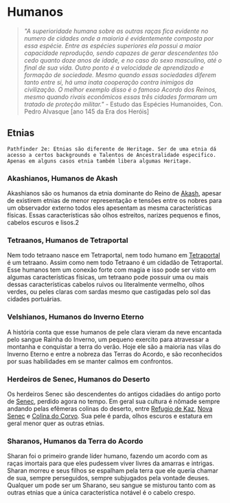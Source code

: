 # Humanos

> *"A superioridade humana sobre as outras raças fica evidente no numero de cidades onde a maioria é evidentemente composta por essa espécie. Entre as espécies superiores ela possui a maior capacidade reprodução, sendo capazes de gerar descendentes tõo cedo quanto doze anos de idade, e no caso do sexo masculino, até o final de sua vida. Outro ponto é a velocidade de aprendizado e formação de sociedade. Mesmo quando essas sociedades diferem tanto entre si, há uma inata cooperação contra inimigos da civilização. O melhor exemplo disso é o famoso Acordo dos Reinos, mesmo quando rivais econômicos essas três cidades formaram um tratado de proteção militar."* - Estudo das Espécies Humanoides, Con. Pedro Alvasque [ano 145 da Era dos Heróis]

## Etnias
`Pathfinder 2e: Etnias são diferente de Heritage. Ser de uma etnia dá acesso a certos backgrounds e Talentos de Ancestralidade especifico. Apenas em alguns casos etnia também libera algumas Heritage.`
### Akashianos, Humanos de Akash
Akashianos são os humanos da etnia dominante do Reino de [Akash](../Geografia/Plano%20Material/Akash.md), apesar de existirem etnias de menor representação e tensões entre os nobres para um observador externo todos eles apesentam as mesma características físicas. Essas características são olhos estreitos, narizes pequenos e finos, cabelos escuros e lisos.2

### Tetraanos, Humanos de Tetraportal
Nem todo tetraano nasce em Tetraportal, nem todo humano em [Tetraportal](../Geografia/Plano%20Material/Tetraportal.md) é um tetraano. Assim como nem todo Tetraano é um cidadão de Tetraportal. Esse humanos tem um conexão forte com magia e isso pode ser visto em algumas características físicas, um tetraano pode possuir uma ou mais dessas características cabelos ruivos ou literalmente vermelho, olhos verdes, ou peles claras com sardas mesmo que castigadas pelo sol das cidades portuárias.

### Velshianos, Humanos do Inverno Eterno
A história conta que esse humanos de pele clara vieram da neve encantada pelo sangue Rainha do Inverno, um pequeno exercito para atravessar a montanha e conquistar a terra do verão. Hoje ele são a maioria nas vilas do Inverno Eterno e entre a nobreza das Terras do Acordo, e são reconhecidos por suas habilidades em se manter calmos em confrontos.

### Herdeiros de Senec, Humanos do Deserto
Os herdeiros Senec são descendentes do antigos cidadães do antigo porto de [Senec](), perdido agora no tempo. Em geral sua cultura é nômade sempre andando pelas efêmeras colinas do deserto, entre [Refugio de Kaz](), [Nova Senec]() e [Colina do Corvo](../Geografia/Plano%20Material/Terras%20Elficas.md#Colina-do-Corvo). Sua pele é parda, olhos escuros e estatura em geral menor quer as outras etnias.

### Sharanos, Humanos da Terra do Acordo
Sharan foi o primeiro grande líder humano, fazendo um acordo com as raças imortais para que eles pudessem viver livres da amarras e intrigas. Sharan morreu e seus filhos se espalham pela terra que ele queria chamar de sua, sempre perseguidos, sempre subjugados pela vontade deuses. Qualquer um pode ser um Sharano, seu sangue se misturou tanto com as outras etnias que a única característica notável é o cabelo crespo.
